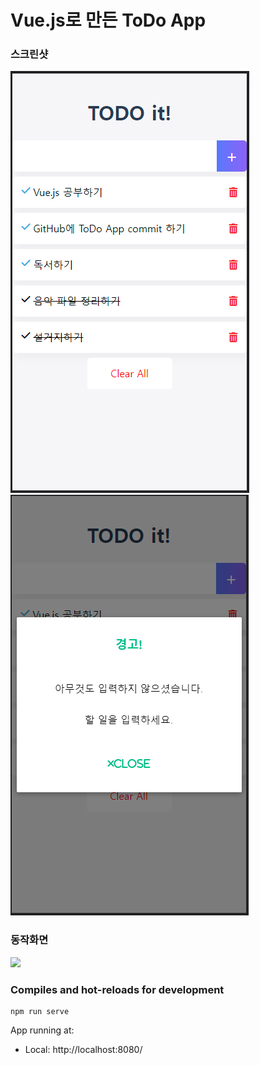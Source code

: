 # Vue.js로 만든 ToDo App

### 스크린샷
![](https://github.com/sj50179/vue-todo/blob/main/screenshot/1.png)
![](https://github.com/sj50179/vue-todo/blob/main/screenshot/2.png)

### 동작화면
![](https://github.com/sj50179/vue-todo/blob/main/screenshot/todoApp.gif)

### Compiles and hot-reloads for development
```
npm run serve
```


App running at:
  - Local:   http://localhost:8080/
